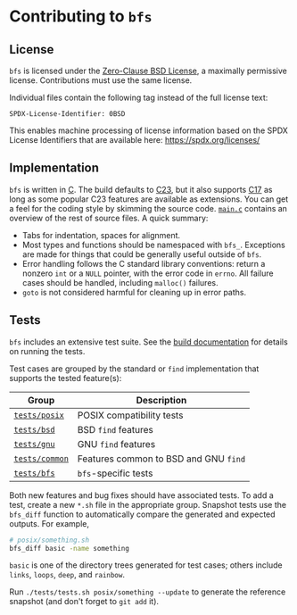 Contributing to `bfs`
=====================

License
-------

`bfs` is licensed under the [Zero-Clause BSD License](https://opensource.org/licenses/0BSD), a maximally permissive license.
Contributions must use the same license.

Individual files contain the following tag instead of the full license text:

    SPDX-License-Identifier: 0BSD

This enables machine processing of license information based on the SPDX License Identifiers that are available here: https://spdx.org/licenses/


Implementation
--------------

`bfs` is written in [C](https://en.wikipedia.org/wiki/C_(programming_language)).
The build defaults to [C23](https://en.wikipedia.org/wiki/C23_(C_standard_revision)), but it also supports [C17](https://en.wikipedia.org/wiki/C17_(C_standard_revision)) as long as some popular C23 features are available as extensions.
You can get a feel for the coding style by skimming the source code.
[`main.c`](/src/main.c) contains an overview of the rest of source files.
A quick summary:

- Tabs for indentation, spaces for alignment.
- Most types and functions should be namespaced with `bfs_`.
  Exceptions are made for things that could be generally useful outside of `bfs`.
- Error handling follows the C standard library conventions: return a nonzero `int` or a `NULL` pointer, with the error code in `errno`.
  All failure cases should be handled, including `malloc()` failures.
- `goto` is not considered harmful for cleaning up in error paths.


Tests
-----

`bfs` includes an extensive test suite.
See the [build documentation](BUILDING.md#testing) for details on running the tests.

Test cases are grouped by the standard or `find` implementation that supports the tested feature(s):

| Group                           | Description                           |
|---------------------------------|---------------------------------------|
| [`tests/posix`](/tests/posix)   | POSIX compatibility tests             |
| [`tests/bsd`](/tests/bsd)       | BSD `find` features                   |
| [`tests/gnu`](/tests/gnu)       | GNU `find` features                   |
| [`tests/common`](/tests/common) | Features common to BSD and GNU `find` |
| [`tests/bfs`](/tests/bfs)       | `bfs`-specific tests                  |

Both new features and bug fixes should have associated tests.
To add a test, create a new `*.sh` file in the appropriate group.
Snapshot tests use the `bfs_diff` function to automatically compare the generated and expected outputs.
For example,

```bash
# posix/something.sh
bfs_diff basic -name something
```

`basic` is one of the directory trees generated for test cases; others include `links`, `loops`, `deep`, and `rainbow`.

Run `./tests/tests.sh posix/something --update` to generate the reference snapshot (and don't forget to `git add` it).
